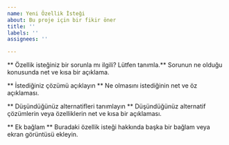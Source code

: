 ```yaml
---
name: Yeni Özellik İsteği
about: Bu proje için bir fikir öner
title: ''
labels: ''
assignees: ''

---
```


** Özellik isteğiniz bir sorunla mı ilgili? Lütfen tanımla.**
Sorunun ne olduğu konusunda net ve kısa bir açıklama.

** İstediğiniz çözümü açıklayın **
Ne olmasını istediğinin net ve öz açıklaması.

** Düşündüğünüz alternatifleri tanımlayın **
Düşündüğünüz alternatif çözümlerin veya özelliklerin net ve kısa bir açıklaması.

** Ek bağlam **
Buradaki özellik isteği hakkında başka bir bağlam veya ekran görüntüsü ekleyin.
